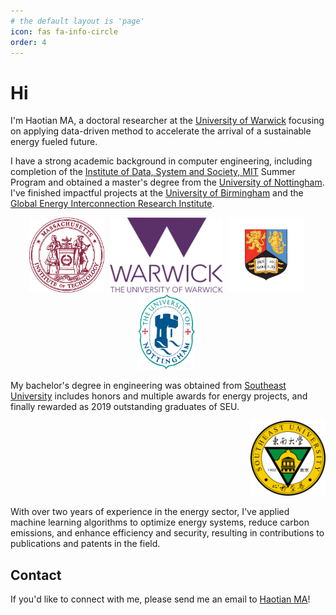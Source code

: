 ```yaml
---
# the default layout is 'page'
icon: fas fa-info-circle
order: 4
---
```


# Hi

I'm Haotian MA, a doctoral researcher at the [University of Warwick](https://warwick.ac.uk/) focusing on applying data-driven method to accelerate the arrival of a sustainable energy fueled future.

I have a strong academic background in computer engineering, including completion of the [Institute of Data, System and Society, MIT](https://idss.mit.edu/) Summer Program and obtained a master's degree from the [University of Nottingham](https://www.nottingham.ac.uk/engineering/). I've finished impactful projects at the [University of Birmingham](https://www.birmingham.ac.uk/index.aspx) and the [Global Energy Interconnection Research Institute](https://geiri.eu/).

<div style="text-align: center; width: 100%;">
  <img src="/images/mit.webp" alt="MIT" style="width: auto; height: 120px; margin-right: 1%;" />
  <img src="/images/UoW.png" alt="UoW" style="width: auto; height: 120px; margin-right: 1%;" />
  <img src="/images/UoB.png" alt="UoB" style="width: auto; height: 120px; margin-right: 1%;" />
  <img src="/images/UoN.png" alt="UoN" style="width: auto; height: 120px; margin-right: 1%;" />
</div>

My bachelor's degree in engineering was obtained from [Southeast University](https://www.seu.edu.cn/english/) includes honors and multiple awards for energy projects, and finally rewarded as 2019 outstanding graduates of SEU. 
<div style="text-align: right; width: 100%;">
  <img src="/images/SEU.png" alt="SEU" style="width: auto; height: 120px;" />
</div>

With over two years of experience in the energy sector, I've applied machine learning algorithms to optimize energy systems, reduce carbon emissions, and enhance efficiency and security, resulting in contributions to publications and patents in the field.



## Contact

If you'd like to connect with me, please send me an email to [Haotian MA](mailto:Haotian-ma@outlook.com)!
